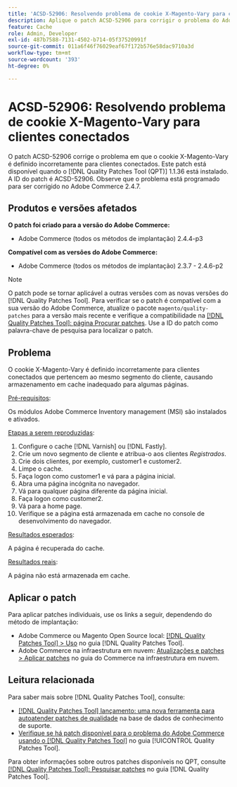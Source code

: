 ```yaml
---
title: 'ACSD-52906: Resolvendo problema de cookie X-Magento-Vary para cache de cliente conectado'
description: Aplique o patch ACSD-52906 para corrigir o problema do Adobe Commerce em que o cookie X-Magento-Vary é definido incorretamente para clientes conectados.
feature: Cache
role: Admin, Developer
exl-id: 487b7588-7131-4502-b714-05f37520991f
source-git-commit: 011a6f46f76029eaf67f172b576e58dac9710a3d
workflow-type: tm+mt
source-wordcount: '393'
ht-degree: 0%

---
```


# ACSD-52906: Resolvendo problema de cookie X-Magento-Vary para clientes conectados

O patch ACSD-52906 corrige o problema em que o cookie X-Magento-Vary é definido incorretamente para clientes conectados. Este patch está disponível quando o [!DNL Quality Patches Tool (QPT)] 1.1.36 está instalado. A ID do patch é ACSD-52906. Observe que o problema está programado para ser corrigido no Adobe Commerce 2.4.7.

## Produtos e versões afetados

**O patch foi criado para a versão do Adobe Commerce:**

* Adobe Commerce (todos os métodos de implantação) 2.4.4-p3

**Compatível com as versões do Adobe Commerce:**

* Adobe Commerce (todos os métodos de implantação) 2.3.7 - 2.4.6-p2

>[!NOTE]
>
>O patch pode se tornar aplicável a outras versões com as novas versões do [!DNL Quality Patches Tool]. Para verificar se o patch é compatível com a sua versão do Adobe Commerce, atualize o pacote `magento/quality-patches` para a versão mais recente e verifique a compatibilidade na [[!DNL Quality Patches Tool]: página Procurar patches](https://experienceleague.adobe.com/tools/commerce-quality-patches/index.html?lang=pt-BR). Use a ID do patch como palavra-chave de pesquisa para localizar o patch.

## Problema

O cookie X-Magento-Vary é definido incorretamente para clientes conectados que pertencem ao mesmo segmento do cliente, causando armazenamento em cache inadequado para algumas páginas.

<u>Pré-requisitos</u>:

Os módulos Adobe Commerce Inventory management (MSI) são instalados e ativados.

<u>Etapas a serem reproduzidas</u>:

1. Configure o cache [!DNL Varnish] ou [!DNL Fastly].
1. Crie um novo segmento de cliente e atribua-o aos clientes *Registrados*.
1. Crie dois clientes, por exemplo, customer1 e customer2.
1. Limpe o cache.
1. Faça logon como customer1 e vá para a página inicial.
1. Abra uma página incógnita no navegador.
1. Vá para qualquer página diferente da página inicial.
1. Faça logon como customer2.
1. Vá para a home page.
1. Verifique se a página está armazenada em cache no console de desenvolvimento do navegador.

<u>Resultados esperados</u>:

A página é recuperada do cache.

<u>Resultados reais</u>:

A página não está armazenada em cache.

## Aplicar o patch

Para aplicar patches individuais, use os links a seguir, dependendo do método de implantação:

* Adobe Commerce ou Magento Open Source local: [[!DNL Quality Patches Tool] > Uso](/help/tools/quality-patches-tool/usage.md) no guia [!DNL Quality Patches Tool].
* Adobe Commerce na infraestrutura em nuvem: [Atualizações e patches > Aplicar patches](https://experienceleague.adobe.com/docs/commerce-cloud-service/user-guide/develop/upgrade/apply-patches.html?lang=pt-BR) no guia do Commerce na infraestrutura em nuvem.

## Leitura relacionada

Para saber mais sobre [!DNL Quality Patches Tool], consulte:

* [[!DNL Quality Patches Tool] lançamento: uma nova ferramenta para autoatender patches de qualidade](https://experienceleague.adobe.com/pt-br/docs/commerce-operations/tools/quality-patches-tool/quality-patches-tool-to-self-serve-quality-patches) na base de dados de conhecimento de suporte.
* [Verifique se há patch disponível para o problema do Adobe Commerce usando o  [!DNL Quality Patches Tool]](/help/tools/quality-patches-tool/patches-available-in-qpt/check-patch-for-magento-issue-with-magento-quality-patches.md) no guia [!UICONTROL Quality Patches Tool].


Para obter informações sobre outros patches disponíveis no QPT, consulte [[!DNL Quality Patches Tool]: Pesquisar patches](https://experienceleague.adobe.com/tools/commerce-quality-patches/index.html?lang=pt-BR) no guia [!DNL Quality Patches Tool].
